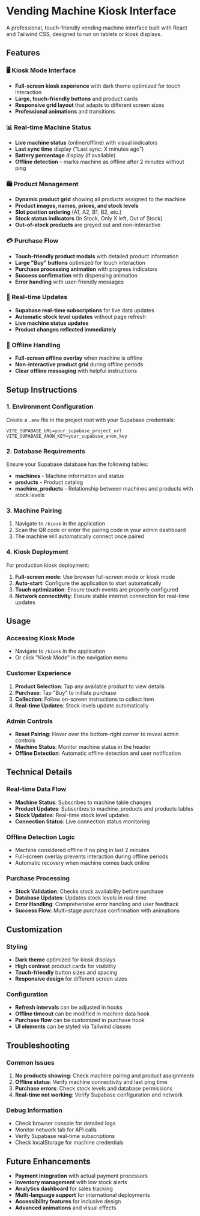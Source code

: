 # Vending Machine Kiosk Interface

A professional, touch-friendly vending machine interface built with React and Tailwind CSS, designed to run on tablets or kiosk displays.

## Features

### 🖥️ Kiosk Mode Interface
- **Full-screen kiosk experience** with dark theme optimized for touch interaction
- **Large, touch-friendly buttons** and product cards
- **Responsive grid layout** that adapts to different screen sizes
- **Professional animations** and transitions

### 📊 Real-time Machine Status
- **Live machine status** (online/offline) with visual indicators
- **Last sync time** display ("Last sync: X minutes ago")
- **Battery percentage** display (if available)
- **Offline detection** - marks machine as offline after 2 minutes without ping

### 🛍️ Product Management
- **Dynamic product grid** showing all products assigned to the machine
- **Product images, names, prices, and stock levels**
- **Slot position ordering** (A1, A2, B1, B2, etc.)
- **Stock status indicators** (In Stock, Only X left, Out of Stock)
- **Out-of-stock products** are greyed out and non-interactive

### 💳 Purchase Flow
- **Touch-friendly product modals** with detailed product information
- **Large "Buy" buttons** optimized for touch interaction
- **Purchase processing animation** with progress indicators
- **Success confirmation** with dispensing animation
- **Error handling** with user-friendly messages

### 🔄 Real-time Updates
- **Supabase real-time subscriptions** for live data updates
- **Automatic stock level updates** without page refresh
- **Live machine status updates**
- **Product changes reflected immediately**

### 🚫 Offline Handling
- **Full-screen offline overlay** when machine is offline
- **Non-interactive product grid** during offline periods
- **Clear offline messaging** with helpful instructions

## Setup Instructions

### 1. Environment Configuration
Create a `.env` file in the project root with your Supabase credentials:

```env
VITE_SUPABASE_URL=your_supabase_project_url
VITE_SUPABASE_ANON_KEY=your_supabase_anon_key
```

### 2. Database Requirements
Ensure your Supabase database has the following tables:

- **machines** - Machine information and status
- **products** - Product catalog
- **machine_products** - Relationship between machines and products with stock levels

### 3. Machine Pairing
1. Navigate to `/kiosk` in the application
2. Scan the QR code or enter the pairing code in your admin dashboard
3. The machine will automatically connect once paired

### 4. Kiosk Deployment
For production kiosk deployment:

1. **Full-screen mode**: Use browser full-screen mode or kiosk mode
2. **Auto-start**: Configure the application to start automatically
3. **Touch optimization**: Ensure touch events are properly configured
4. **Network connectivity**: Ensure stable internet connection for real-time updates

## Usage

### Accessing Kiosk Mode
- Navigate to `/kiosk` in the application
- Or click "Kiosk Mode" in the navigation menu

### Customer Experience
1. **Product Selection**: Tap any available product to view details
2. **Purchase**: Tap "Buy" to initiate purchase
3. **Collection**: Follow on-screen instructions to collect item
4. **Real-time Updates**: Stock levels update automatically

### Admin Controls
- **Reset Pairing**: Hover over the bottom-right corner to reveal admin controls
- **Machine Status**: Monitor machine status in the header
- **Offline Detection**: Automatic offline detection and user notification

## Technical Details

### Real-time Data Flow
- **Machine Status**: Subscribes to machine table changes
- **Product Updates**: Subscribes to machine_products and products tables
- **Stock Updates**: Real-time stock level updates
- **Connection Status**: Live connection status monitoring

### Offline Detection Logic
- Machine considered offline if no ping in last 2 minutes
- Full-screen overlay prevents interaction during offline periods
- Automatic recovery when machine comes back online

### Purchase Processing
- **Stock Validation**: Checks stock availability before purchase
- **Database Updates**: Updates stock levels in real-time
- **Error Handling**: Comprehensive error handling and user feedback
- **Success Flow**: Multi-stage purchase confirmation with animations

## Customization

### Styling
- **Dark theme** optimized for kiosk displays
- **High contrast** product cards for visibility
- **Touch-friendly** button sizes and spacing
- **Responsive design** for different screen sizes

### Configuration
- **Refresh intervals** can be adjusted in hooks
- **Offline timeout** can be modified in machine data hook
- **Purchase flow** can be customized in purchase hook
- **UI elements** can be styled via Tailwind classes

## Troubleshooting

### Common Issues
1. **No products showing**: Check machine pairing and product assignments
2. **Offline status**: Verify machine connectivity and last ping time
3. **Purchase errors**: Check stock levels and database permissions
4. **Real-time not working**: Verify Supabase configuration and network

### Debug Information
- Check browser console for detailed logs
- Monitor network tab for API calls
- Verify Supabase real-time subscriptions
- Check localStorage for machine credentials

## Future Enhancements

- **Payment integration** with actual payment processors
- **Inventory management** with low stock alerts
- **Analytics dashboard** for sales tracking
- **Multi-language support** for international deployments
- **Accessibility features** for inclusive design
- **Advanced animations** and visual effects
